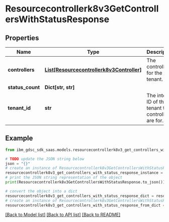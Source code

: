 # Resourcecontrollerk8v3GetControllersWithStatusResponse


## Properties

Name | Type | Description | Notes
------------ | ------------- | ------------- | -------------
**controllers** | [**List[Resourcecontrollerk8v3Controller]**](Resourcecontrollerk8v3Controller.md) | The controllers for the tenant. | [optional] 
**status_count** | **Dict[str, str]** |  | [optional] 
**tenant_id** | **str** | The internal ID of the tenant the controllers are for. | [optional] 

## Example

```python
from ibm_gdsc_sdk_saas.models.resourcecontrollerk8v3_get_controllers_with_status_response import Resourcecontrollerk8v3GetControllersWithStatusResponse

# TODO update the JSON string below
json = "{}"
# create an instance of Resourcecontrollerk8v3GetControllersWithStatusResponse from a JSON string
resourcecontrollerk8v3_get_controllers_with_status_response_instance = Resourcecontrollerk8v3GetControllersWithStatusResponse.from_json(json)
# print the JSON string representation of the object
print(Resourcecontrollerk8v3GetControllersWithStatusResponse.to_json())

# convert the object into a dict
resourcecontrollerk8v3_get_controllers_with_status_response_dict = resourcecontrollerk8v3_get_controllers_with_status_response_instance.to_dict()
# create an instance of Resourcecontrollerk8v3GetControllersWithStatusResponse from a dict
resourcecontrollerk8v3_get_controllers_with_status_response_from_dict = Resourcecontrollerk8v3GetControllersWithStatusResponse.from_dict(resourcecontrollerk8v3_get_controllers_with_status_response_dict)
```
[[Back to Model list]](../README.md#documentation-for-models) [[Back to API list]](../README.md#documentation-for-api-endpoints) [[Back to README]](../README.md)


